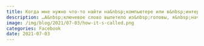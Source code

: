 ```yaml
---
title: Когда мне нужно что-то найти на&nbsp;компьютере или в&nbsp;интернете
description: …А&nbsp;ключевое слово вылетело из&nbsp;головы, я&nbsp;начинаю с&nbsp;самых общих запросов.
image: /img/blog/2021/07-03/how-it-s-called.png
categories: Facebook
date: 2021-07-03
---
```



